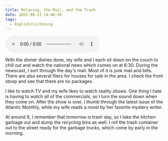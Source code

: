 ```yaml
---
title: Relaxing, the Mail, and the Trash
date: 2025-08-13 14:46:50
tags:
  - English/Listening
---
```

<audio controls src="https://cx-onedrive.pages.dev/api/raw?path=/Polyglot/ESLPod/010-relaxing-the-mail-and-the-trash.mp3"></audio>

With the dinner dishes done, my wife and I each sit down on the couch to chill out and watch the national news which comes on at 6:30. During the newscast, I sort through the day's mail. Most of it is junk mail and bills. There are also several fliers for houses for sale in the area. I check the front stoop and see that there are no packages.

I like to watch TV and my wife likes to watch reality shows. One thing I hate is having to watch all of the commercials, so I turn the sound down when they come on. After the show is over, I thumb through the latest issue of the Atlantic Monthly, while my wife reads a novel by her favorite mystery writer.

At around 9, I remember that tomorrow is trash day, so I take the kitchen garbage out and dump the recycling bins as well. I roll the trash container out to the street ready for the garbage trucks, which come by early in the morning.
